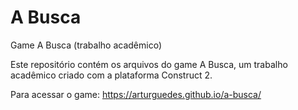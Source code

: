 # A Busca
Game A Busca (trabalho acadêmico)

Este repositório contém os arquivos do game A Busca, um trabalho acadêmico criado com a plataforma Construct 2.

Para acessar o game:
https://arturguedes.github.io/a-busca/
